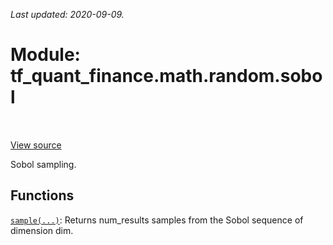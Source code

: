 <!--
This file is generated by a tool. Do not edit directly.
For open-source contributions the docs will be updated automatically.
-->

*Last updated: 2020-09-09.*

<div itemscope itemtype="http://developers.google.com/ReferenceObject">
<meta itemprop="name" content="tf_quant_finance.math.random.sobol" />
<meta itemprop="path" content="Stable" />
</div>

# Module: tf_quant_finance.math.random.sobol

<!-- Insert buttons and diff -->

<table class="tfo-notebook-buttons tfo-api" align="left">
</table>

<a target="_blank" href="https://github.com/google/tf-quant-finance/blob/master/tf_quant_finance/math/random_ops/sobol/__init__.py">View source</a>



Sobol sampling.



## Functions

[`sample(...)`](../../../tf_quant_finance/math/random/sobol/sample.md): Returns num_results samples from the Sobol sequence of dimension dim.

